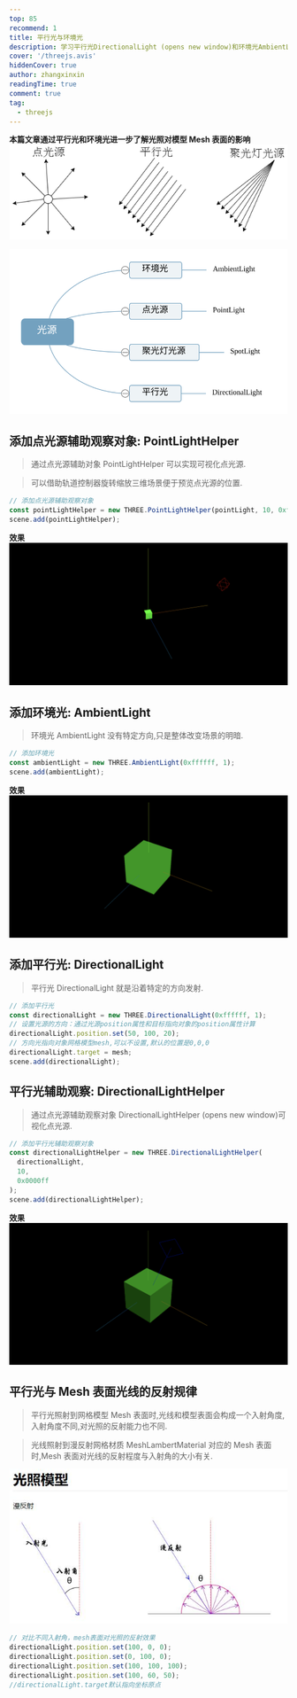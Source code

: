```yaml
---
top: 85
recommend: 1
title: 平行光与环境光
description: 学习平行光DirectionalLight (opens new window)和环境光AmbientLight (opens new window)进一步了解光照对应模型Mesh表面的影响
cover: '/threejs.avis'
hiddenCover: true
author: zhangxinxin
readingTime: true
comment: true
tag:
  - threejs
---
```


**本篇文章通过平行光和环境光进一步了解光照对模型 Mesh 表面的影响**
![](../../public/threejs/光源示意图.png)

![](../../public/threejs/光源.svg)

## 添加点光源辅助观察对象: PointLightHelper

> 通过点光源辅助对象 PointLightHelper 可以实现可视化点光源.

> 可以借助轨道控制器旋转缩放三维场景便于预览点光源的位置.

```js
// 添加点光源辅助观察对象
const pointLightHelper = new THREE.PointLightHelper(pointLight, 10, 0xff0000);
scene.add(pointLightHelper);
```

**效果**
![](../../public/threejs/添加点光源辅助对象.png)

## 添加环境光: AmbientLight

> 环境光 AmbientLight 没有特定方向,只是整体改变场景的明暗.

```js
// 添加环境光
const ambientLight = new THREE.AmbientLight(0xffffff, 1);
scene.add(ambientLight);
```

**效果**
![](../../public/threejs/添加环境光.png)

## 添加平行光: DirectionalLight

> 平行光 DirectionalLight 就是沿着特定的方向发射.

```js
// 添加平行光
const directionalLight = new THREE.DirectionalLight(0xffffff, 1);
// 设置光源的方向：通过光源position属性和目标指向对象的position属性计算
directionalLight.position.set(50, 100, 20);
// 方向光指向对象网格模型mesh,可以不设置,默认的位置是0,0,0
directionalLight.target = mesh;
scene.add(directionalLight);
```

## 平行光辅助观察: DirectionalLightHelper

> 通过点光源辅助观察对象 DirectionalLightHelper (opens new window)可视化点光源.

```js
// 添加平行光辅助观察对象
const directionalLightHelper = new THREE.DirectionalLightHelper(
  directionalLight,
  10,
  0x0000ff
);
scene.add(directionalLightHelper);
```

**效果**
![](../../public/threejs/添加平行光观察对象.png)

## 平行光与 Mesh 表面光线的反射规律

> 平行光照射到网格模型 Mesh 表面时,光线和模型表面会构成一个入射角度,入射角度不同,对光照的反射能力也不同.

> 光线照射到漫反射网格材质 MeshLambertMaterial 对应的 Mesh 表面时,Mesh 表面对光线的反射程度与入射角的大小有关.

![](../../public/threejs/漫反射.jpeg)

```js
// 对比不同入射角，mesh表面对光照的反射效果
directionalLight.position.set(100, 0, 0);
directionalLight.position.set(0, 100, 0);
directionalLight.position.set(100, 100, 100);
directionalLight.position.set(100, 60, 50);
//directionalLight.target默认指向坐标原点
```
